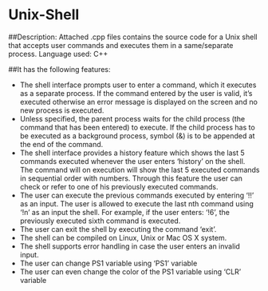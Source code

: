 # Unix-Shell

##Description:
Attached .cpp files contains the source code for a Unix shell that accepts user commands and executes them in a same/separate process. 
Language used: C++

##It has the following features:

- The shell interface prompts user to enter a command, which it executes as a separate process. If the command entered by the user is valid, it’s executed otherwise an error message is displayed on the screen and no new process is executed.
- Unless specified, the parent process waits for the child process (the command that has been entered) to execute. If the child process has to be executed as a background process, symbol (&) is to be appended at the end of the command.
- The shell interface provides a history feature which shows the last 5 commands executed whenever the user enters ‘history’ on the shell. The command will on execution will show the last 5 executed commands in sequential order with numbers. Through this feature the user can check or refer to one of his previously executed commands.
- The user can execute the previous commands executed by entering ‘!!’ as an input. The user is allowed to execute the last nth command using ‘!n’ as an input the shell. For example, if the user enters: ‘!6’, the previously executed sixth command is executed.
- The user can exit the shell by executing the command ‘exit’.
- The shell can be compiled on Linux, Unix or Mac OS X system.
- The shell supports error handling in case the user enters an invalid input.
- The user can change PS1 variable using ‘PS1’ variable
- The user can even change the color of the PS1 variable using ‘CLR’ variable
